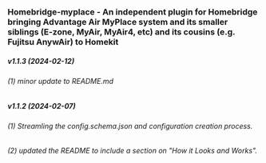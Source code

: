 ### Homebridge-myplace - An independent plugin for Homebridge bringing Advantage Air MyPlace system and its smaller siblings (E-zone, MyAir, MyAir4, etc) and its cousins (e.g. Fujitsu AnywAir) to Homekit
##### v1.1.3 (2024-02-12)

###### (1) minor update to README.md

##### v1.1.2 (2024-02-07)

###### (1) Streamling the config.schema.json and configuration creation process.
###### (2) updated the README to include a section on "How it Looks and Works".
